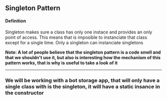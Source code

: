 <h2>Singleton Pattern</h2>

<h4>Definition</h4>
<p>
    Singleton makes sure a class has only one instace and provides an only point of access. This means that is imposible to instanciate that class except for a single time. Only a singleton can instanciate singletons
</p>

<p>
    <b>Note: A lot of people believe that the singleton pattern is a code smell and that we shouldn't use it, but also is interesting how the mechanism of this pattern works, that is why is useful to take a look of it
    </b>
</p>
<hr>
<h3>
    We will be working with a bot storage app, that will only have a single class with is the singleton, it will have a static insance in the constructor
</h3>
